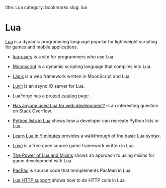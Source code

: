 title: Lua
category: bookmarks
slug: lua

# Lua
[Lua](http://www.lua.org/) is a dynamic programming language popular for 
lightweight scripting for games and mobile applications.

* [lua-users](http://lua-users.org/) is a site for programmers who use Lua.

* [Moonscript](http://moonscript.org/) is a dynamic scripting language that
  compiles into Lua.

* [Lapis](https://github.com/leafo/lapis) is a web framework written in 
  MoonScript and Lua.

* [Luvit](http://luvit.io/) is an async IO server for Lua.

* LuaForge has a [project catalog](http://luaforge.net/projects/) page.

* [Has anyone used Lua for web development?](http://stackoverflow.com/questions/2497874/has-anyone-used-lua-for-web-development)
  is an interesting question on Stack Overflow.

* [Python lists in Lua](http://lua-users.org/wiki/PythonLists) shows how a
  developer can recreate Python lists in Lua.

* [Learn Lua in Y minutes](http://learnxinyminutes.com/docs/lua/) provides
  a walkthrough of the basic Lua syntax.

* [Love](http://love2d.org/) is a free open source game framework written in
  Lua.

* [The Power of Lua and Mixins](http://notmagi.me/the-power-of-lua-and-mixins/)
  shows an approach to using mixins for game development with Lua.

* [PacPac](https://github.com/tylerneylon/pacpac) is source code that
  reimplements PacMan in Lua.

* [Lua HTTP support](http://w3.impa.br/~diego/software/luasocket/http.html) 
  shows how to do HTTP calls in Lua.
